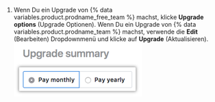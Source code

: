 1. Wenn Du ein Upgrade von {% data variables.product.prodname_free_team %} machst, klicke **Upgrade options** (Upgrade Optionen). Wenn Du ein Upgrade von {% data variables.product.prodname_team %} machst, verwende die **Edit** (Bearbeiten) Dropdownmenü und klicke auf **Upgrade** (Aktualisieren). ![Schaltfläche „Upgrade options" (Upgrade-Optionen)](/assets/images/help/billing/choose-monthly-or-yearly-billing.png)